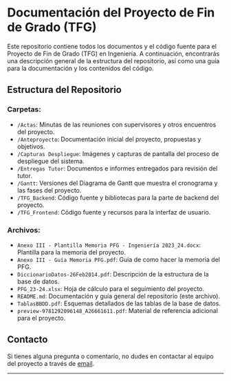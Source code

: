 # Documentación del Proyecto de Fin de Grado (TFG)

Este repositorio contiene todos los documentos y el código fuente para el Proyecto de Fin de Grado (TFG) en Ingeniería. A continuación, encontrarás una descripción general de la estructura del repositorio, así como una guía para la documentación y los contenidos del código.

## Estructura del Repositorio

### Carpetas:

- `/Actas`: Minutas de las reuniones con supervisores y otros encuentros del proyecto.
- `/Anteproyecto`: Documentación inicial del proyecto, propuestas y objetivos.
- `/Capturas Despliegue`: Imágenes y capturas de pantalla del proceso de despliegue del sistema.
- `/Entregas Tutor`: Documentos e informes entregados para revisión del tutor.
- `/Gantt`: Versiones del Diagrama de Gantt que muestra el cronograma y las fases del proyecto.
- `/TFG_Backend`: Código fuente y bibliotecas para la parte de backend del proyecto.
- `/TFG_Frontend`: Código fuente y recursos para la interfaz de usuario.

### Archivos:

- `Anexo III - Plantilla Memoria PFG - Ingeniería 2023_24.docx`: Plantilla para la memoria del proyecto.
- `Anexo III - Guía Memoria PFG.pdf`: Guia de como hacer la memoria del PFG.
- `DiccionarioDatos-26Feb2014.pdf`: Descripción de la estructura de la base de datos.
- `PFG_23-24.xlsx`: Hoja de cálculo para el seguimiento del proyecto.
- `README.md`: Documentación y guía general del repositorio (este archivo).
- `TablasBBDD.pdf`: Esquemas detallados de las tablas de la base de datos.
- `preview-9781292096148_A26661611.pdf`: Material de referencia adicional para el proyecto.



## Contacto

Si tienes alguna pregunta o comentario, no dudes en contactar al equipo del proyecto a través de [email](mailto:diego.vinalslage@ejemplo.com).

---

